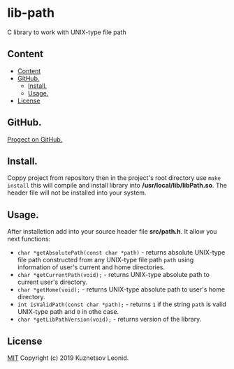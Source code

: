 # lib-path
C library to work with UNIX-type file path

## Content
- [Content](#user-content-content "Conten")
- [GitHub.](#user-content-github "Link to GitHub repository")
    - [Install.](#user-content-install "Install")
    - [Usage.](#user-content-usege "Usage")
- [License](#user-content-license "License")

## GitHub.
[Progect on GitHub.](https://github.com/kuznetsovlv/lib_path "Link to GitHub repository")

## Install.
Coppy project from repository then in the project's root directory use ```make install``` this will compile and install library into __/usr/local/lib/libPath.so__. The header file will not be installed into your system.

## Usage.
After installetion add into your source header file __src/path.h__. It allow you next functions:

- ```char *getAbsolutePath(const char *path)``` - returns absolute UNIX-type file path constructed from any UNIX-type file path ```path``` using information of user's current and home directories.
- ```char *getCurrentPath(void);``` - returns UNIX-type absolute path to current user's directory.
- ```char *getHome(void);``` - returns UNIX-type absolute path to user's home directory.
- ```int isValidPath(const char *path);``` - returns ```1``` if the string ```path``` is valid UNIX-type path and ```0``` in othe case.
- ```char *getLibPathVersion(void);``` - returns version of the library.

## License
[MIT](./LICENSE "MIT") Copyright (c) 2019 Kuznetsov Leonid.